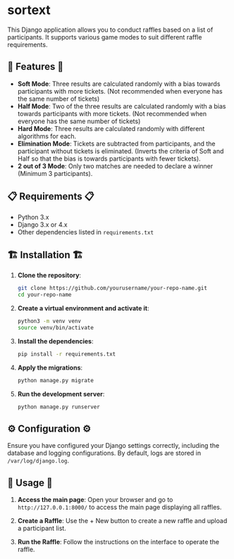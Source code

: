 # sortext

This Django application allows you to conduct raffles based on a list of participants. It supports various game modes to suit different raffle requirements.

## 🎰 Features 🎰

- **Soft Mode**: Three results are calculated randomly with a bias towards participants with more tickets. (Not recommended when everyone has the same number of tickets)
- **Half Mode**: Two of the three results are calculated randomly with a bias towards participants with more tickets. (Not recommended when everyone has the same number of tickets)
- **Hard Mode**: Three results are calculated randomly with different algorithms for each.
- **Elimination Mode**: Tickets are subtracted from participants, and the participant without tickets is eliminated. (Inverts the criteria of Soft and Half so that the bias is towards participants with fewer tickets).
- **2 out of 3 Mode**: Only two matches are needed to declare a winner (Minimum 3 participants).

## 📋 Requirements 📋

- Python 3.x
- Django 3.x or 4.x
- Other dependencies listed in `requirements.txt`

## 🏗️ Installation 🏗️

1. **Clone the repository**:
    ```bash
    git clone https://github.com/yourusername/your-repo-name.git
    cd your-repo-name
    ```

2. **Create a virtual environment and activate it**:
    ```bash
    python3 -m venv venv
    source venv/bin/activate
    ```

3. **Install the dependencies**:
    ```bash
    pip install -r requirements.txt
    ```

4. **Apply the migrations**:
    ```bash
    python manage.py migrate
    ```

5. **Run the development server**:
    ```bash
    python manage.py runserver
    ```

## ⚙️ Configuration ⚙️

Ensure you have configured your Django settings correctly, including the database and logging configurations. By default, logs are stored in `/var/log/django.log`.

## 🛫 Usage 🛫

1. **Access the main page**:
    Open your browser and go to `http://127.0.0.1:8000/` to access the main page displaying all raffles.

2. **Create a Raffle**:
    Use the + New button to create a new raffle and upload a participant list.

3. **Run the Raffle**:
    Follow the instructions on the interface to operate the raffle.

